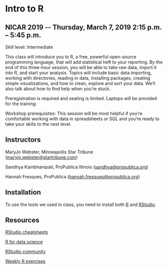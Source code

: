 # Intro to R
## NICAR 2019 -- Thursday, March 7, 2019 2:15 p.m. – 5:45 p.m.

Skill level: Intermediate

This class will introduce you to R, a free, powerful open-source programming language, that will add statistical heft to your reporting. By the end of this three-hour session, you will be able to take raw data, import it into R, and start your analysis. Topics will include basic data importing, working with directories, reading in data, installing packages, creating simple visualizations, and how to clean, explore and sort your data. We’ll also talk about how to find help when you’re stuck.

Preregistration is required and seating is limited. Laptops will be provided for the training.

Workshop prerequisites: This session will be most helpful if you’re comfortable working with data in spreadsheets or SQL and you’re ready to take your skills to the next level.


## Instructors
MaryJo Webster, Minneapolis Star Tribune (maryjo.webster@startribune.com)

Sandhya Kambhampati, ProPublica Illinois (sandhya@propublica.org)

Hannah Fresques, ProPublica (hannah.fresques@propublica.org)

## Installation
To use the tools we used in class, you need to install both [R](https://cran.rstudio.com/) and [RStudio](https://www.rstudio.com/products/rstudio/download/).

## Resources
[RStudio cheatsheets](https://www.rstudio.com/resources/cheatsheets/)

[R for data science](http://r4ds.had.co.nz/)

[RStudio community](https://community.rstudio.com/)

[Weekly R exercises](https://github.com/rfordatascience/tidytuesday/blob/master/README.md)
